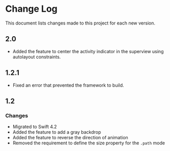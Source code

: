 # Change Log

This document lists changes made to this project for each new version.

## 2.0
* Added the feature to center the activity indicator in the superview using autolayout constraints. 

## 1.2.1
* Fixed an error that prevented the framework to build.

## 1.2
### Changes
* Migrated to Swift 4.2
* Added the feature to add a gray backdrop
* Added the feature to reverse the direction of animation
* Removed the requirement to define the size property for the `.path` mode
